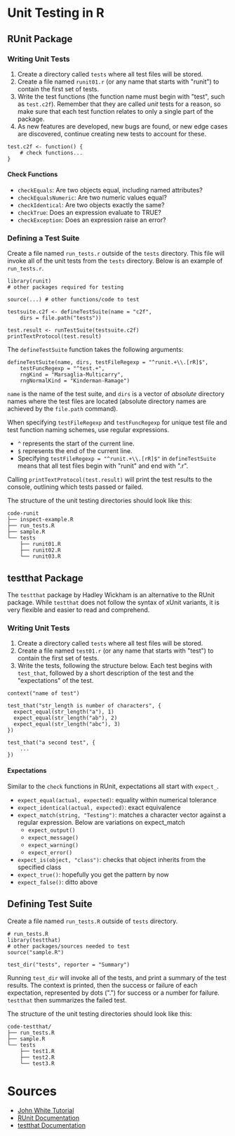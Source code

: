 # Unit Testing in R

## RUnit Package

### Writing Unit Tests

1. Create a directory called `tests` where all test files will be stored.
2. Create a file named `runit01.r` (or any name that starts with "runit") to contain the first set of tests.
3. Write the test functions (the function name must begin with "test", such as `test.c2f`). Remember that they are called *unit* tests for a reason, so make sure that each test function relates to only a single part of the package.
4. As new features are developed, new bugs are found, or new edge cases are discovered, continue creating new tests to account for these.

```{r}
test.c2f <- function() {
	# check functions...
}
```

#### Check Functions

* `checkEquals`: Are two objects equal, including named attributes?
* `checkEqualsNumeric`: Are two numeric values equal?
* `checkIdentical`: Are two objects exactly the same?
* `checkTrue`: Does an expression evaluate to TRUE?
* `checkException`: Does an expression raise an error?

### Defining a Test Suite

Create a file named `run_tests.r` outside of the `tests` directory. This file will invoke all of the unit tests from the `tests` directory. Below is an example of `run_tests.r`.

```{r}
library(runit)
# other packages required for testing

source(...) # other functions/code to test

testsuite.c2f <- defineTestSuite(name = "c2f",
	dirs = file.path("tests"))

test.result <- runTestSuite(testsuite.c2f)
printTextProtocol(test.result)
```

The `defineTestSuite` function takes the following arguments:

```{r}
defineTestSuite(name, dirs, testFileRegexp = "^runit.+\\.[rR]$",
	testFuncRegexp = "^test.+",
	rngKind = "Marsaglia-Multicarry",
	rngNormalKind = "Kinderman-Ramage")
```

`name` is the name of the test suite, and `dirs` is a vector of *absolute* directory names where the test files are located (absolute directory names are achieved by the `file.path` command).

When specifying `testFileRegexp` and `testFuncRegexp` for unique test file and test function naming schemes, use regular expressions.

* `^` represents the start of the current line.
* `$` represents the end of the current line.
* Specifying `testFileRegexp = "^runit.+\\.[rR]$"` in `defineTestSuite` means that all test files begin with "runit" and end with ".r".

Calling `printTextProtocol(test.result)` will print the test results to the console, outlining which tests passed or failed.

The structure of the unit testing directories should look like this:
```
code-runit
├── inspect-example.R
├── run_tests.R
├── sample.R
└── tests
    ├── runit01.R
    ├── runit02.R
    └── runit03.R
```

## testthat Package

The `testthat` package by Hadley Wickham is an alternative to the RUnit package. While `testthat` does not follow the syntax of xUnit variants, it is very flexible and easier to read and comprehend.

### Writing Unit Tests

1. Create a directory called `tests` where all test files will be stored.
2. Create a file named `test01.r` (or any name that starts with "test") to contain the first set of tests.
3. Write the tests, following the structure below. Each test begins with `test_that`, followed by a short description of the test and the "expectations" of the test.

```{r}
context("name of test")

test_that("str_length is number of characters", {
  expect_equal(str_length("a"), 1)
  expect_equal(str_length("ab"), 2)
  expect_equal(str_length("abc"), 3)
})

test_that("a second test", {
	...
})
```

#### Expectations

Similar to the `check` functions in RUnit, expectations all start with `expect_`.

* `expect_equal(actual, expected)`: equality within numerical tolerance
* `expect_identical(actual, expected)`: exact equivalence
* `expect_match(string, "Testing")`: matches a character vector against a regular expression. Below are variations on expect_match
	* `expect_output()`
	* `expect_message()`
	* `expect_warning()`
	* `expect_error()`
* `expect_is(object, "class")`: checks that object inherits from the specified class
* `expect_true()`: hopefully you get the pattern by now
* `expect_false()`: ditto above

## Defining Test Suite

Create a file named `run_tests.R` outside of `tests` directory.

```{r}
# run_tests.R
library(testthat)
# other packages/sources needed to test
source("sample.R")

test_dir("tests", reporter = "Summary")
```

Running `test_dir` will invoke all of the tests, and print a summary of the test results. The context is printed, then the success or failure of each expectation, represented by dots (".") for success or a number for failure. `testthat` then summarizes the failed test.

The structure of the unit testing directories should look like this:

```
code-testthat/
├── run_tests.R
├── sample.R
└── tests
    ├── test1.R
    ├── test2.R
    └── test3.R
```

# Sources
* [John White Tutorial](http://www.johnmyleswhite.com/notebook/2010/08/17/unit-testing-in-r-the-bare-minimum/)
* [RUnit Documentation](https://cran.r-project.org/web/packages/RUnit/RUnit.pdf)
* [testthat Documentation](http://r-pkgs.had.co.nz/tests.html)
